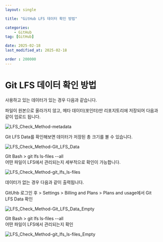 ```yaml
---
layout: single

title: "GitHub LFS 데이터 확인 방법"

categories:
    - GitHub
tag: [GitHub]

date: 2025-02-18
last_modified_at: 2025-02-18

order : 200000
---
```


# Git LFS 데이터 확인 방법

사용하고 있는 데이터가 있는 경우 다음과 같습니다.

파일이 원본으로 올라가지 않고, 메타 데이터(포인터)만 리포지토리에 저장되어 다음과 같이 업로드 됩니다.

![LFS_Check_Method-metadata]({{site.url}}/images/GitHub/2025-02-18-Git-LFS_Check_Method/LFS_Check_Method-metadata.PNG)

Git LFS Data를 확인해보면 데이터가 저장된 총 크기를 볼 수 있습니다.

![LFS_Check_Method-Git_LFS_Data]({{site.url}}/images/GitHub/2025-02-18-Git-LFS_Check_Method/LFS_Check_Method-Git_LFS_Data.PNG)

GIt Bash > git lfs ls-files --all  
어떤 파일이 LFS에서 관리되는지 세부적으로 확인이 가능합니다.

![LFS_Check_Method-git_lfs_ls-files]({{site.url}}/images/GitHub/2025-02-18-Git-LFS_Check_Method/LFS_Check_Method-git_lfs_ls-files.PNG)

데이터가 없는 경우 다음과 같이 출력됩니다.

GitUhb 로그인 후 > Settings > Billing and Plans > Plans and usage에서 Git LFS Data 확인

![LFS_Check_Method-Git_LFS_Data_Empty]({{site.url}}/images/GitHub/2025-02-18-Git-LFS_Check_Method/LFS_Check_Method-Git_LFS_Data_Empty.PNG)

GIt Bash > git lfs ls-files --all  
어떤 파일이 LFS에서 관리되는지 확인

![LFS_Check_Method-git_lfs_ls-files_Empty]({{site.url}}/images/GitHub/2025-02-18-Git-LFS_Check_Method/LFS_Check_Method-git_lfs_ls-files_Empty.PNG)

